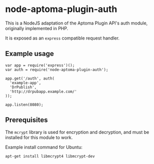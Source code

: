 # node-aptoma-plugin-auth

This is a NodeJS adaptation of the Aptoma Plugin API's auth module,
originally implemented in PHP.

It is exposed as an `express` compatible request handler.

## Example usage

```
var app = require('express')();
var auth = require('node-aptoma-plugin-auth');

app.get('/auth', auth(
  'example-app',
  'DrPublish',
  'http://drpubapp.example.com/'
));

app.listen(8080);
```

## Prerequisites

The `mcrypt` library is used for encryption and decryption, and must
be installed for this module to work.

Example install command for Ubuntu:

```
apt-get install libmcrypt4 libmcrypt-dev
```
